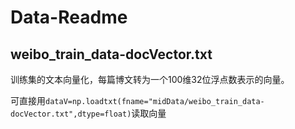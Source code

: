 # Data-Readme

## weibo_train_data-docVector.txt

训练集的文本向量化，每篇博文转为一个100维32位浮点数表示的向量。

可直接用`dataV=np.loadtxt(fname="midData/weibo_train_data-docVector.txt",dtype=float)`读取向量

